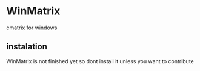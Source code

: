 # WinMatrix
 cmatrix for windows

## instalation
  WinMatrix is not finished yet so dont install it unless you want to contribute
